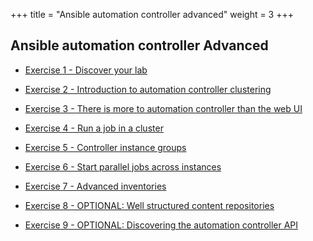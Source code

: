 +++
title = "Ansible automation controller advanced"
weight = 3
+++
## Ansible automation controller Advanced

- [Exercise 1 - Discover your lab](1-intro)

- [Exercise 2 - Introduction to automation controller clustering](2-clustering)

- [Exercise 3 - There is more to automation controller than the web UI](3-awx-collection-intro)

- [Exercise 4 - Run a job in a cluster](4-cluster-jobs)

- [Exercise 5 - Controller instance groups](5-instance-groups)

- [Exercise 6 - Start parallel jobs across instances](6-parallel-jobs)

- [Exercise 7 - Advanced inventories](7-advanced-inventories)

- [Exercise 8 - OPTIONAL: Well structured content repositories](8-structured-content)

- [Exercise 9 - OPTIONAL: Discovering the automation controller API](9-rest-api)

